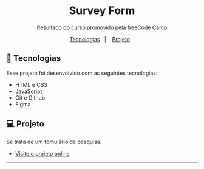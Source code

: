 <h1 align="center"> Survey Form </h1>

<p align="center">
Resultado do curso promovido pela freeCode Camp <br/>
</p>

<p align="center">
  <a href="#-tecnologias">Tecnologias</a>&nbsp;&nbsp;&nbsp;|&nbsp;&nbsp;&nbsp;
  <a href="#-projeto">Projeto</a>&nbsp;&nbsp;&nbsp;
</p>

## 🚀 Tecnologias

<p>Esse projeto foi desenvolvido com as seguintes tecnologias:</p>

- HTML e CSS
- JavaScript
- Git e Github
- Figma

## 💻 Projeto

Se trata de um fomulário de pesquisa.

<ul>
<li>
<a href="https://luizhendges.github.io/freeCodeCamp-Form/" target="_blank">Visite o projeto online
</a>
</li>
</ul>


---

